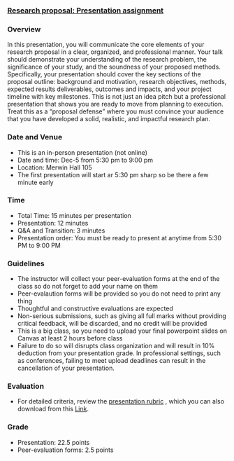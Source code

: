 ### [Research proposal: Presentation assignment](https://aselshall.github.io/rm/hw/presentation-hw)

### Overview
In this presentation, you will communicate the core elements of your research proposal in a clear, organized, and professional manner. Your talk should demonstrate your understanding of the research problem, the significance of your study, and the soundness of your proposed methods. Specifically, your presentation should cover the key sections of the proposal outline: background and motivation, research objectives, methods, expected results deliverables, outcomes and impacts, and your project timeline with key milestones. This is not just an idea pitch but a professional presentation that shows you are ready to move from planning to execution. Treat this as a “proposal defense” where you must convince your audience that you have developed a solid, realistic, and impactful research plan.

### Date and Venue
- This is an in-person presentation (not online)
- Date and time: Dec-5 from 5:30 pm to 9:00 pm 
- Location: Merwin Hall 105
- The first presentation will start ar 5:30 pm sharp so be there a few minute early

### Time
- Total Time: 15 minutes per presentation
- Presentation: 12 minutes
- Q&A and Transition: 3 minutes
- Presentation order: You must be ready to present at anytime from 5:30 PM to 9:00 PM

### Guidelines
- The instructor will collect your peer-evaluation forms at the end of the class so do not forget to add your name on them
- Peer-evalaution forms will be provided so you do not need to print any thing
- Thoughtful and constructive evaluations are expected
- Non-serious submissions, such as giving all full marks without providing critical feedback, will be discarded, and no credit will be provided
- This is a big class, so you need to upload your final powerpoint slides on Canvas at least 2 hours before class
- Failure to do so will disrupts class organization and will result in 10% deduction from your presentation grade. In professional settings, such as conferences, failing to meet upload deadlines can result in the cancellation of your presentation.

### Evaluation
- For detailed criteria, review the [presentation rubric](https://aselshall.github.io/rm/hw/presentation-rubric) , which you can also download from this [Link](https://aselshall.github.io/rm/hw/Presentation%20rubric.docx).

### Grade
- Presentation: 22.5 points
- Peer-evaluation forms: 2.5 points
